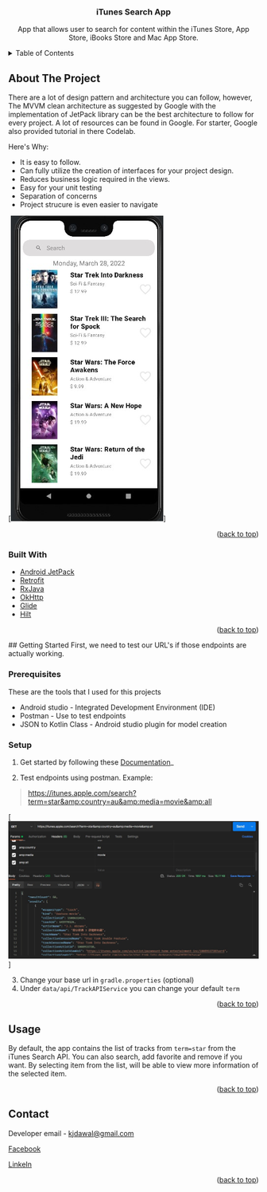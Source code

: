 
<div align="center">

<h3 align="center">iTunes Search App</h3>

  <p align="center">
    App that allows user to search for content within the iTunes Store, App Store, iBooks Store and Mac App Store.
</div>


<details>
  <summary>Table of Contents</summary>
  <ol>
    <li>
      <a href="#about-the-project">About The Project</a>
      <ul>
        <li><a href="#built-with">Built With</a></li>
      </ul>
    </li>
    <li>
      <a href="#getting-started">Getting Started</a>
      <ul>
        <li><a href="#prerequisites">Prerequisites</a></li>
        <li><a href="#installation">Installation</a></li>
      </ul>
    </li>
    <li><a href="#usage">Usage</a></li>
    <li><a href="#contact">Contact</a></li>
  </ol>
</details>


## About The Project

There are a lot of design pattern and architecture you can follow, however,
The MVVM clean architecture as suggested by Google with the implementation of JetPack library can be the best architecture to follow for every project. A lot of resources can be found in Google. For starter, Google also provided tutorial in there Codelab.


Here's Why:
* It is easy to follow.
* Can fully utilize the creation of interfaces for your project design.
* Reduces business logic required in the views.
* Easy for your unit testing
* Separation of concerns
* Project strucure is even easier to navigate

[![App Screen Shot][app-screenshot1]] 

<p align="right">(<a href="#top">back to top</a>)</p>

### Built With

* [Android JetPack](https://developer.android.com/jetpack?gclid=Cj0KCQjw8_qRBhCXARIsAE2AtRYwLZxdicYKpP6txPxDIMNRNBMkmmgtYhBoLsscjd6TRKDrnCB5Yl0aAsojEALw_wcB&gclsrc=aw.ds)
* [Retrofit](https://square.github.io/retrofit/)
* [RxJava](https://github.com/ReactiveX/RxJava)
* [OkHttp](https://square.github.io/okhttp/)
* [Glide](https://github.com/bumptech/glide)
* [Hilt](https://developer.android.com/training/dependency-injection/hilt-android)

<p align="right">(<a href="#top">back to top</a>)</p>
<!-- GETTING STARTED -->
## Getting Started
First, we need to test our URL's if those endpoints are actually working. 

### Prerequisites

These are the tools that I used for this projects
* Android studio - Integrated Development Environment (IDE)
* Postman - Use to test endpoints
* JSON to Kotlin Class - Android studio plugin for model creation

### Setup

1. Get started by following these [Documentation](https://developer.apple.com/library/archive/documentation/AudioVideo/Conceptual/iTuneSearchAPI/Searching.html#//apple_ref/doc/uid/TP40017632-CH5-SW1)_

2. Test endpoints using postman. Example: 
> https://itunes.apple.com/search?term=star&amp:country=au&amp:media=movie&amp:all

[![Postman Screen Shot][postman-screenshot]]

3. Change your base url in `gradle.properties` (optional)
4. Under `data/api/TrackAPIService` you can change your default `term`

<p align="right">(<a href="#top">back to top</a>)</p>


<!-- USAGE -->
## Usage

By default, the app contains the list of tracks from `term=star` from the iTunes Search API.
You can also search, add favorite and remove if you want. By selecting item from the list,
will be able to view more information of the selected item.


<p align="right">(<a href="#top">back to top</a>)</p>


<!-- CONTACT -->
## Contact
Developer email -  kjdawal@gmail.com

[Facebook](https://www.facebook.com/kjdawal/)

[LinkeIn](https://www.linkedin.com/in/kim-joseph-dawal-570a20120/)


<p align="right">(<a href="#top">back to top</a>)</p>


<!-- MARKDOWN LINKS & IMAGES -->
[app-screenshot1]: images/app_screenshot1.jpg
[postman-screenshot]: images/postman.jpg